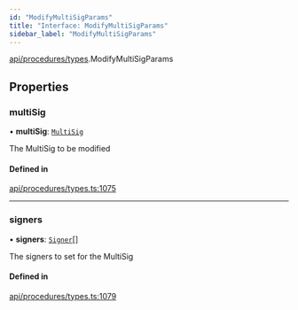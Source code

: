 ```yaml
---
id: "ModifyMultiSigParams"
title: "Interface: ModifyMultiSigParams"
sidebar_label: "ModifyMultiSigParams"
---
```


[api/procedures/types](../../../../../modules/API/Procedures/Types/Types.md).ModifyMultiSigParams

## Properties

### multiSig

• **multiSig**: [`MultiSig`](../../../../../classes/API/Entities/Account/MultiSig/MultiSig.md)

The MultiSig to be modified

#### Defined in

[api/procedures/types.ts:1075](https://github.com/PolymeshAssociation/polymesh-sdk/blob/de58d40fd/src/api/procedures/types.ts#L1075)

___

### signers

• **signers**: [`Signer`](../../../../../modules/Types/Types.md#signer)[]

The signers to set for the MultiSig

#### Defined in

[api/procedures/types.ts:1079](https://github.com/PolymeshAssociation/polymesh-sdk/blob/de58d40fd/src/api/procedures/types.ts#L1079)
